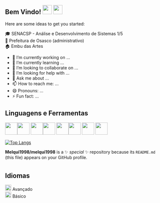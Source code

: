 

## Bem Vindo! <img src="https://emojis.slackmojis.com/emojis/images/1615425105/19530/ugly_code.gif?1615425105" width="30" />  <img src="https://emojis.slackmojis.com/emojis/images/1617826989/28273/typing.gif?1617826989" width="30" />
Here are some ideas to get you started:

<div>
🎓 SENACSP - Análise e Desenvolvimento de Sistemas 1/5 <br/>
💼 Prefeitura de Osasco (administrativo)<br/>
🏠 Embu das Artes <br/>
</div>


- 🔭 I’m currently working on ...
- 🌱 I’m currently learning ...
- 👯 I’m looking to collaborate on ...
- 🤔 I’m looking for help with ...
- 💬 Ask me about ...
- 📫 How to reach me: ...
- 😄 Pronouns: ...
- ⚡ Fun fact: ...


## Linguagens e Ferramentas
<img src="https://cdn.worldvectorlogo.com/logos/java.svg" width="40" height="40"/><img src="https://cdn.worldvectorlogo.com/logos/html-1.svg" width="40" height="40"/>
<img src="https://cdn.worldvectorlogo.com/logos/css-3.svg" width="40" height="40"/><img src="https://cdn.worldvectorlogo.com/logos/eclipse-11.svg" width="40" height="40"/>
<img src="https://cdn.worldvectorlogo.com/logos/netbeans-1.svg" width="40" height="40"/><img src="https://cdn.worldvectorlogo.com/logos/git-icon.svg" width="40" height="40"/>
<img src="https://cdn.worldvectorlogo.com/logos/github-icon.svg" width="40" height="40"/> <img src="https://cdn.worldvectorlogo.com/logos/microsoft-windows-22.svg" width="40" height="40"/>





[![Top Langs](https://github-readme-stats.vercel.app/api/top-langs/?username=melqui1998)](https://github.com/melqui1998/github-readme-stats)



**Melqui1998/melqui1998** is a ✨ _special_ ✨ repository because its `README.md` (this file) appears on your GitHub profile.


# 








## Idiomas

<img src="https://user-images.githubusercontent.com/89542156/137155172-cf3137ae-b65d-44f6-86e3-6236014c1251.gif" width="20"/> Avançado<br/>
<img src="https://user-images.githubusercontent.com/89542156/137155163-5ab77cb3-36c2-419b-b323-8a885c2f15d6.gif" width="20" /> Básico<br/>

<table>
